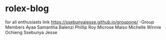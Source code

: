 # rolex-blog
for all enthusiasts
link https://ssebunyajesse.github.io/groupone/ 
-Group Members
Ayaa Samantha
Balenzi Phillip
Roy Microse Maiso
Michelle Winnie Ochieng
Ssebunya Jesse
